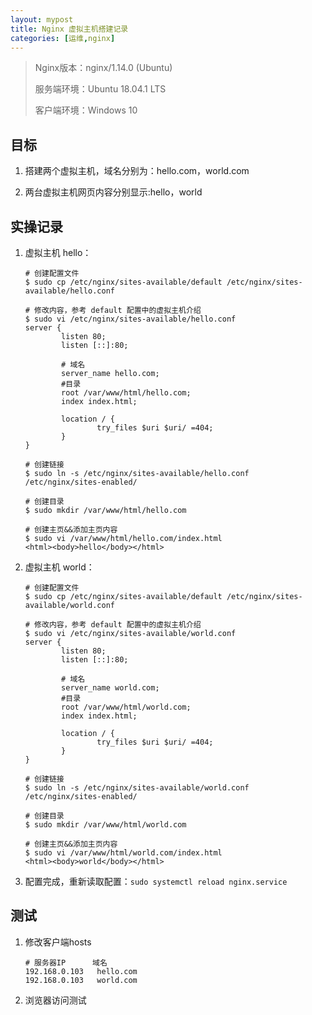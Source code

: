 ```yaml
---
layout: mypost
title: Nginx 虚拟主机搭建记录
categories: [运维,nginx]
---
```


> Nginx版本：nginx/1.14.0 (Ubuntu)
>
> 服务端环境：Ubuntu 18.04.1 LTS
>
> 客户端环境：Windows 10

## 目标

1. 搭建两个虚拟主机，域名分别为：hello.com，world.com

2. 两台虚拟主机网页内容分别显示:hello，world

## 实操记录

1. 虚拟主机 hello：

    ```shell
    # 创建配置文件
    $ sudo cp /etc/nginx/sites-available/default /etc/nginx/sites-available/hello.conf

    # 修改内容，参考 default 配置中的虚拟主机介绍
    $ sudo vi /etc/nginx/sites-available/hello.conf
    server {
            listen 80;
            listen [::]:80;

            # 域名
            server_name hello.com;
            #目录
            root /var/www/html/hello.com;
            index index.html;

            location / {
                    try_files $uri $uri/ =404;
            }
    }

    # 创建链接
    $ sudo ln -s /etc/nginx/sites-available/hello.conf /etc/nginx/sites-enabled/

    # 创建目录
    $ sudo mkdir /var/www/html/hello.com

    # 创建主页&&添加主页内容
    $ sudo vi /var/www/html/hello.com/index.html
    <html><body>hello</body></html>
    ```

2. 虚拟主机 world：

    ```shell
    # 创建配置文件
    $ sudo cp /etc/nginx/sites-available/default /etc/nginx/sites-available/world.conf

    # 修改内容，参考 default 配置中的虚拟主机介绍
    $ sudo vi /etc/nginx/sites-available/world.conf
    server {
            listen 80;
            listen [::]:80;

            # 域名
            server_name world.com;
            #目录
            root /var/www/html/world.com;
            index index.html;

            location / {
                    try_files $uri $uri/ =404;
            }
    }

    # 创建链接
    $ sudo ln -s /etc/nginx/sites-available/world.conf /etc/nginx/sites-enabled/

    # 创建目录
    $ sudo mkdir /var/www/html/world.com

    # 创建主页&&添加主页内容
    $ sudo vi /var/www/html/world.com/index.html
    <html><body>world</body></html>
    ```

3. 配置完成，重新读取配置：`sudo systemctl reload nginx.service`

## 测试

1. 修改客户端hosts

    ```shell
    # 服务器IP      域名
    192.168.0.103   hello.com
    192.168.0.103   world.com
    ```

2. 浏览器访问测试
